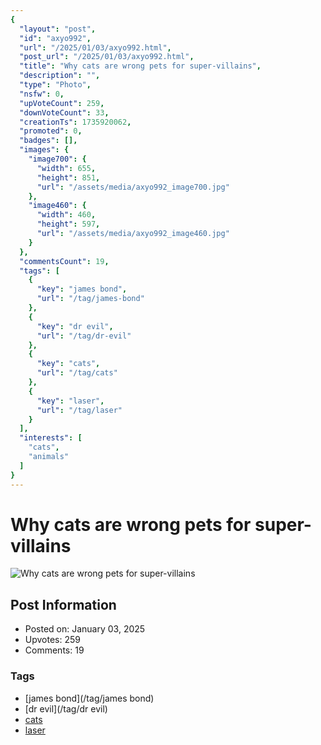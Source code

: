 ```yaml
---
{
  "layout": "post",
  "id": "axyo992",
  "url": "/2025/01/03/axyo992.html",
  "post_url": "/2025/01/03/axyo992.html",
  "title": "Why cats are wrong pets for super-villains",
  "description": "",
  "type": "Photo",
  "nsfw": 0,
  "upVoteCount": 259,
  "downVoteCount": 33,
  "creationTs": 1735920062,
  "promoted": 0,
  "badges": [],
  "images": {
    "image700": {
      "width": 655,
      "height": 851,
      "url": "/assets/media/axyo992_image700.jpg"
    },
    "image460": {
      "width": 460,
      "height": 597,
      "url": "/assets/media/axyo992_image460.jpg"
    }
  },
  "commentsCount": 19,
  "tags": [
    {
      "key": "james bond",
      "url": "/tag/james-bond"
    },
    {
      "key": "dr evil",
      "url": "/tag/dr-evil"
    },
    {
      "key": "cats",
      "url": "/tag/cats"
    },
    {
      "key": "laser",
      "url": "/tag/laser"
    }
  ],
  "interests": [
    "cats",
    "animals"
  ]
}
---
```


# Why cats are wrong pets for super-villains

![Why cats are wrong pets for super-villains](/assets/media/axyo992_image700.jpg)

## Post Information

- Posted on: January 03, 2025
- Upvotes: 259
- Comments: 19

### Tags

- [james bond](/tag/james bond)
- [dr evil](/tag/dr evil)
- [cats](/tag/cats)
- [laser](/tag/laser)
